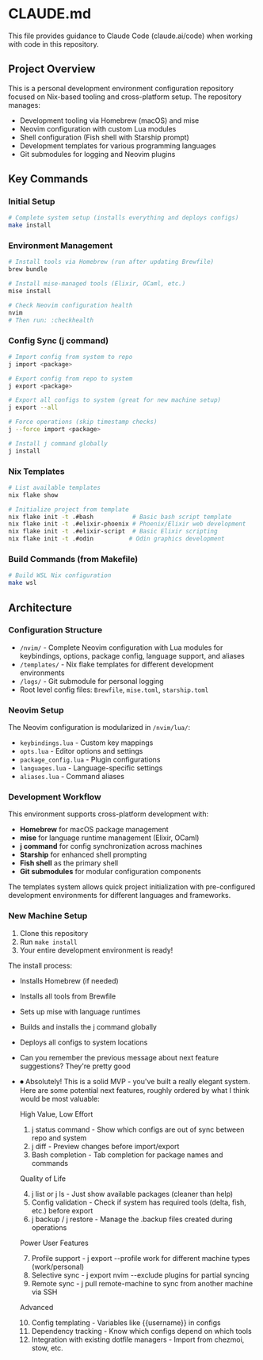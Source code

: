 # CLAUDE.md

This file provides guidance to Claude Code (claude.ai/code) when working with code in this repository.

## Project Overview

This is a personal development environment configuration repository focused on Nix-based tooling and cross-platform setup. The repository manages:

- Development tooling via Homebrew (macOS) and mise
- Neovim configuration with custom Lua modules
- Shell configuration (Fish shell with Starship prompt)
- Development templates for various programming languages
- Git submodules for logging and Neovim plugins

## Key Commands

### Initial Setup
```bash
# Complete system setup (installs everything and deploys configs)
make install
```

### Environment Management
```bash
# Install tools via Homebrew (run after updating Brewfile)
brew bundle

# Install mise-managed tools (Elixir, OCaml, etc.)
mise install

# Check Neovim configuration health
nvim
# Then run: :checkhealth
```

### Config Sync (j command)
```bash
# Import config from system to repo
j import <package>

# Export config from repo to system
j export <package>

# Export all configs to system (great for new machine setup)
j export --all

# Force operations (skip timestamp checks)
j --force import <package>

# Install j command globally
j install
```

### Nix Templates
```bash
# List available templates
nix flake show

# Initialize project from template
nix flake init -t .#bash           # Basic bash script template
nix flake init -t .#elixir-phoenix # Phoenix/Elixir web development
nix flake init -t .#elixir-script  # Basic Elixir scripting
nix flake init -t .#odin          # Odin graphics development
```

### Build Commands (from Makefile)
```bash
# Build WSL Nix configuration
make wsl
```

## Architecture

### Configuration Structure
- `/nvim/` - Complete Neovim configuration with Lua modules for keybindings, options, package config, language support, and aliases
- `/templates/` - Nix flake templates for different development environments
- `/logs/` - Git submodule for personal logging
- Root level config files: `Brewfile`, `mise.toml`, `starship.toml`

### Neovim Setup
The Neovim configuration is modularized in `/nvim/lua/`:
- `keybindings.lua` - Custom key mappings
- `opts.lua` - Editor options and settings  
- `package_config.lua` - Plugin configurations
- `languages.lua` - Language-specific settings
- `aliases.lua` - Command aliases

### Development Workflow
This environment supports cross-platform development with:
- **Homebrew** for macOS package management  
- **mise** for language runtime management (Elixir, OCaml)
- **j command** for config synchronization across machines
- **Starship** for enhanced shell prompting
- **Fish shell** as the primary shell
- **Git submodules** for modular configuration components

The templates system allows quick project initialization with pre-configured development environments for different languages and frameworks.

### New Machine Setup
1. Clone this repository
2. Run `make install` 
3. Your entire development environment is ready!

The install process:
- Installs Homebrew (if needed)
- Installs all tools from Brewfile
- Sets up mise with language runtimes
- Builds and installs the j command globally
- Deploys all configs to system locations
- Can you remember the previous message about next feature suggestions? They're pretty good
- ⏺ Absolutely! This is a solid MVP - you've built a really elegant system. Here are some potential next features, roughly ordered by what I think would be most valuable:

  High Value, Low Effort

  1. j status command - Show which configs are out of sync between repo and system
  2. j diff <package> - Preview changes before import/export
  3. Bash completion - Tab completion for package names and commands

  Quality of Life

  4. j list or j ls - Just show available packages (cleaner than help)
  5. Config validation - Check if system has required tools (delta, fish, etc.) before export
  6. j backup / j restore - Manage the .backup files created during operations

  Power User Features

  7. Profile support - j export --profile work for different machine types (work/personal)
  8. Selective sync - j export nvim --exclude plugins for partial syncing
  9. Remote sync - j pull remote-machine to sync from another machine via SSH

  Advanced

  10. Config templating - Variables like {{username}} in configs
  11. Dependency tracking - Know which configs depend on which tools
  12. Integration with existing dotfile managers - Import from chezmoi, stow, etc.